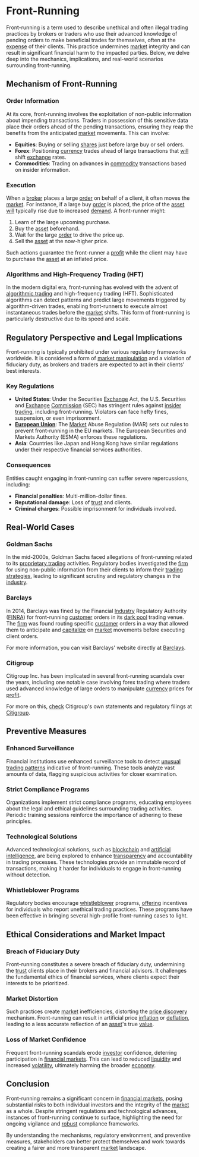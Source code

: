 # Front-Running

Front-running is a term used to describe unethical and often illegal trading practices by brokers or traders who use their advanced knowledge of pending orders to make beneficial trades for themselves, often at the [expense](../e/expense.md) of their clients. This practice undermines [market](../m/market.md) integrity and can result in significant financial harm to the impacted parties. Below, we delve deep into the mechanics, implications, and real-world scenarios surrounding front-running.

## Mechanism of Front-Running

### Order Information

At its core, front-running involves the exploitation of non-public information about impending transactions. Traders in possession of this sensitive data place their orders ahead of the pending transactions, ensuring they reap the benefits from the anticipated [market](../m/market.md) movements. This can involve:

- **Equities**: Buying or selling [shares](../s/shares.md) just before large buy or sell orders.
- **Forex**: Positioning [currency](../c/currency.md) trades ahead of large transactions that [will](../w/will.md) shift [exchange](../e/exchange.md) rates.
- **Commodities**: Trading on advances in [commodity](../c/commodity.md) transactions based on insider information.

### Execution

When a [broker](../b/broker.md) places a large [order](../o/order.md) on behalf of a client, it often moves the [market](../m/market.md). For instance, if a large buy [order](../o/order.md) is placed, the price of the [asset](../a/asset.md) [will](../w/will.md) typically rise due to increased [demand](../d/demand.md). A front-runner might:

1. Learn of the large upcoming purchase.
2. Buy the [asset](../a/asset.md) beforehand.
3. Wait for the large [order](../o/order.md) to drive the price up.
4. Sell the [asset](../a/asset.md) at the now-higher price.

Such actions guarantee the front-runner a [profit](../p/profit.md) while the client may have to purchase the [asset](../a/asset.md) at an inflated price.

### Algorithms and High-Frequency Trading (HFT)

In the modern digital era, front-running has evolved with the advent of [algorithmic trading](../a/algorithmic_trading.md) and high-frequency trading (HFT). Sophisticated algorithms can detect patterns and predict large movements triggered by algorithm-driven trades, enabling front-runners to execute almost instantaneous trades before the [market](../m/market.md) shifts. This form of front-running is particularly destructive due to its speed and scale.

## Regulatory Perspective and Legal Implications

Front-running is typically prohibited under various regulatory frameworks worldwide. It is considered a form of [market manipulation](../m/market_manipulation.md) and a violation of fiduciary duty, as brokers and traders are expected to act in their clients' best interests.

### Key Regulations

- **United States**: Under the Securities [Exchange](../e/exchange.md) Act, the U.S. Securities and [Exchange](../e/exchange.md) [Commission](../c/commission.md) (SEC) has stringent rules against [insider trading](../i/insider.md), including front-running. Violators can face hefty fines, suspension, or even imprisonment.
- **[European Union](../e/european_union_(eu).md)**: The [Market](../m/market.md) Abuse Regulation (MAR) sets out rules to prevent front-running in the EU markets. The European Securities and Markets Authority (ESMA) enforces these regulations.
- **Asia**: Countries like Japan and Hong Kong have similar regulations under their respective financial services authorities.

### Consequences

Entities caught engaging in front-running can suffer severe repercussions, including:

- **Financial penalties**: Multi-million-dollar fines.
- **Reputational damage**: Loss of [trust](../t/trust.md) and clients.
- **Criminal charges**: Possible imprisonment for individuals involved.

## Real-World Cases

### Goldman Sachs

In the mid-2000s, Goldman Sachs faced allegations of front-running related to its [proprietary trading](../p/proprietary_trading.md) activities. Regulatory bodies investigated the [firm](../f/firm.md) for using non-public information from their clients to inform their [trading strategies](../t/trading_strategies.md), leading to significant scrutiny and regulatory changes in the [industry](../i/industry.md).

### Barclays

In 2014, Barclays was fined by the Financial [Industry](../i/industry.md) Regulatory Authority ([FINRA](../f/finra.md)) for front-running [customer](../c/customer.md) orders in its [dark pool](../d/dark_pool.md) trading venue. The [firm](../f/firm.md) was found routing specific [customer](../c/customer.md) orders in a way that allowed them to anticipate and [capitalize](../c/capitalize.md) on [market](../m/market.md) movements before executing client orders.

For more information, you can visit Barclays' website directly at [Barclays](https://home.barclays/).

### Citigroup

Citigroup Inc. has been implicated in several front-running scandals over the years, including one notable case involving forex trading where traders used advanced knowledge of large orders to manipulate [currency](../c/currency.md) prices for [profit](../p/profit.md).

For more on this, [check](../c/check.md) Citigroup's own statements and regulatory filings at [Citigroup](https://www.citigroup.com/citi/).

## Preventive Measures

### Enhanced Surveillance

Financial institutions use enhanced surveillance tools to detect [unusual trading patterns](../u/unusual_trading_patterns.md) indicative of front-running. These tools analyze vast amounts of data, flagging suspicious activities for closer examination.

### Strict Compliance Programs

Organizations implement strict compliance programs, educating employees about the legal and ethical guidelines surrounding trading activities. Periodic training sessions reinforce the importance of adhering to these principles.

### Technological Solutions

Advanced technological solutions, such as [blockchain](../b/blockchain_in_trading.md) and [artificial intelligence](../a/artificial_intelligence_in_trading.md), are being explored to enhance [transparency](../t/transparency.md) and accountability in trading processes. These technologies provide an immutable record of transactions, making it harder for individuals to engage in front-running without detection.

### Whistleblower Programs

Regulatory bodies encourage [whistleblower](../w/whistleblower.md) programs, [offering](../o/offering.md) incentives for individuals who report unethical trading practices. These programs have been effective in bringing several high-profile front-running cases to light.

## Ethical Considerations and Market Impact

### Breach of Fiduciary Duty

Front-running constitutes a severe breach of fiduciary duty, undermining the [trust](../t/trust.md) clients place in their brokers and financial advisors. It challenges the fundamental ethics of financial services, where clients expect their interests to be prioritized.

### Market Distortion

Such practices create [market](../m/market.md) inefficiencies, distorting the [price discovery](../p/price_discovery.md) mechanism. Front-running can result in artificial price [inflation](../i/inflation.md) or [deflation](../d/deflation.md), leading to a less accurate reflection of an [asset](../a/asset.md)'s true [value](../v/value.md).

### Loss of Market Confidence

Frequent front-running scandals erode [investor](../i/investor.md) confidence, deterring participation in [financial markets](../f/financial_market.md). This can lead to reduced [liquidity](../l/liquidity.md) and increased [volatility](../v/volatility.md), ultimately harming the broader [economy](../e/economy.md).

## Conclusion

Front-running remains a significant concern in [financial markets](../f/financial_market.md), posing substantial risks to both individual investors and the integrity of the [market](../m/market.md) as a whole. Despite stringent regulations and technological advances, instances of front-running continue to surface, highlighting the need for ongoing vigilance and [robust](../r/robust.md) compliance frameworks.

By understanding the mechanisms, regulatory environment, and preventive measures, stakeholders can better protect themselves and work towards creating a fairer and more transparent [market](../m/market.md) landscape.
